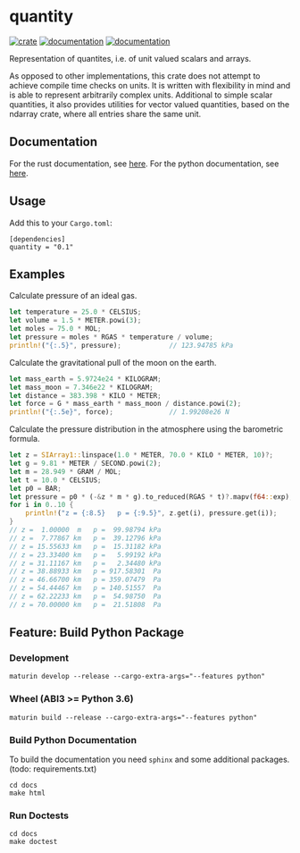 # quantity

[![crate](https://img.shields.io/crates/v/quantity.svg)](https://crates.io/crates/quantity)
[![documentation](https://docs.rs/quantity/badge.svg)](https://docs.rs/quantity)
[![documentation](https://img.shields.io/badge/docs-github--pages-blue)](https://itt-ustutt.github.io/quantity)

Representation of quantites, i.e. of unit valued scalars and arrays.

As opposed to other implementations, this crate does not attempt to achieve compile time checks on units.
It is written with flexibility in mind and is able to represent arbitrarily complex units.
Additional to simple scalar quantities, it also provides utilities for vector valued quantities, based on the ndarray crate, where all entries share the same unit.

## Documentation

For the rust documentation, see [here](https://docs.rs/quantity).
For the python documentation, see [here](https://itt-ustutt.github.io/quantity).

## Usage

Add this to your `Cargo.toml`:

```
[dependencies]
quantity = "0.1"
```

## Examples

Calculate pressure of an ideal gas.

```rust
let temperature = 25.0 * CELSIUS;
let volume = 1.5 * METER.powi(3);
let moles = 75.0 * MOL;
let pressure = moles * RGAS * temperature / volume;
println!("{:.5}", pressure);            // 123.94785 kPa
```

Calculate the gravitational pull of the moon on the earth.

```rust
let mass_earth = 5.9724e24 * KILOGRAM;
let mass_moon = 7.346e22 * KILOGRAM;
let distance = 383.398 * KILO * METER;
let force = G * mass_earth * mass_moon / distance.powi(2);
println!("{:.5e}", force);              // 1.99208e26 N
```

Calculate the pressure distribution in the atmosphere using the barometric formula.

```rust
let z = SIArray1::linspace(1.0 * METER, 70.0 * KILO * METER, 10)?;
let g = 9.81 * METER / SECOND.powi(2);
let m = 28.949 * GRAM / MOL;
let t = 10.0 * CELSIUS;
let p0 = BAR;
let pressure = p0 * (-&z * m * g).to_reduced(RGAS * t)?.mapv(f64::exp);
for i in 0..10 {
    println!("z = {:8.5}   p = {:9.5}", z.get(i), pressure.get(i));
}
// z =  1.00000  m   p =  99.98794 kPa
// z =  7.77867 km   p =  39.12796 kPa
// z = 15.55633 km   p =  15.31182 kPa
// z = 23.33400 km   p =   5.99192 kPa
// z = 31.11167 km   p =   2.34480 kPa
// z = 38.88933 km   p = 917.58301  Pa
// z = 46.66700 km   p = 359.07479  Pa
// z = 54.44467 km   p = 140.51557  Pa
// z = 62.22233 km   p =  54.98750  Pa
// z = 70.00000 km   p =  21.51808  Pa
```

## Feature: Build Python Package

### Development

```
maturin develop --release --cargo-extra-args="--features python"
```

### Wheel (ABI3 >= Python 3.6)

```
maturin build --release --cargo-extra-args="--features python"
```

### Build Python Documentation

To build the documentation you need `sphinx` and some additional packages. (todo: requirements.txt)

```
cd docs
make html
```

### Run Doctests

```
cd docs
make doctest
```
